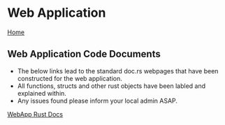 ---
---

# Web Application

[Home](/cw-code-t1/docs/index.markdown)

## Web Application Code Documents

- The below links lead to the standard doc.rs webpages that have been constructed for the web application.
- All functions, structs and other rust objects have been labled and explained within.
- Any issues found please inform your local admin ASAP.

[WebApp Rust Docs](/cw-code-t1/code_docs/doc/pegassas_webapp/)
